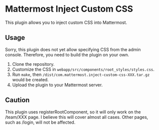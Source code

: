 # Mattermost Inject Custom CSS

This plugin allows you to inject custom CSS into Mattermost.

## Usage
Sorry, this plugin does not yet allow specifying CSS from the admin console.
Therefore, you need to build the plugin on your own.
1. Clone the repository.
2. Customize the CSS in `webapp/src/components/root_styles/styles.css`.
3. Run ``make``, then ``/dist/com.mattermost.inject-custom-css-XXX.tar.gz`` would be created.
4. Upload the plugin to your Mattermost server.

## Caution
This plugin uses registerRootComponent, so it will only work on the /team/XXX page. I believe this will cover almost all cases. Other pages, such as /login, will not be affected.
